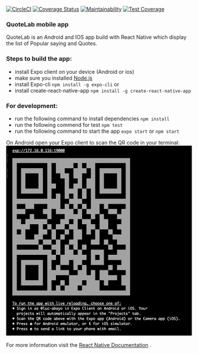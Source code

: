 [![CircleCI](https://circleci.com/gh/abayo-luc/CodeLab/tree/develop.svg?style=svg)](https://circleci.com/gh/abayo-luc/CodeLab/tree/develop)
[![Coverage Status](https://coveralls.io/repos/github/abayo-luc/CodeLab/badge.svg?branch=develop)](https://coveralls.io/github/abayo-luc/CodeLab?branch=develop)
[![Maintainability](https://api.codeclimate.com/v1/badges/25d871eba90318d57af0/maintainability)](https://codeclimate.com/github/abayo-luc/CodeLab/maintainability)
[![Test Coverage](https://api.codeclimate.com/v1/badges/25d871eba90318d57af0/test_coverage)](https://codeclimate.com/github/abayo-luc/CodeLab/test_coverage)

### QuoteLab mobile app

QuoteLab is an Android and IOS app build with React Native which display the list of Popular saying and Quotes.

### Steps to build the app:

- install Expo client on your device (Android or ios)
- make sure you installed [Node.js](http://nodejs.org/)
- install Expo-cli `npm install -g expo-cli` or
- install create-react-native-app `npm install -g create-react-native-app`

### For development:

- run the following command to install dependencies `npm install`
- run the following commend for test `npm test`
- run the following command to start the app `expo start` or `npm start`

On Android open your Expo client to scan the QR code in your terminal:
![](img/qr.png)

For more information visit the [React Native Documentation](https://facebook.github.io/react-native/docs/getting-started) .
